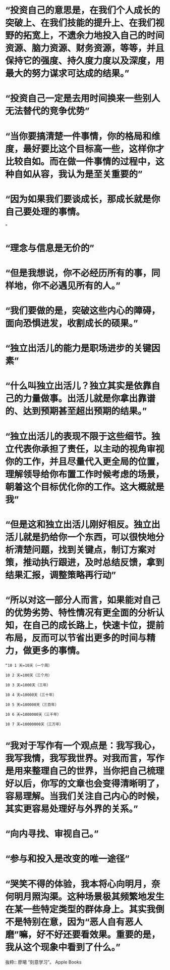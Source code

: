 # “投资自己的意思是，在我们个人成长的突破上、在我们技能的提升上、在我们视野的拓宽上，不遗余力地投入自己的时间资源、脑力资源、财务资源，等等，并且保持它的强度、持久度力度以及深度，用最大的努力谋求可达成的结果。”

# “投资自己一定是去用时间换来一些别人无法替代的竞争优势”

# “当你要搞清楚一件事情，你的格局和维度，最好要比这个目标高一些，这样你才比较自如。而在做一件事情的过程中，这种自如从容，我认为是至关重要的”

# “因为如果我们要谈成长，那成长就是你自己要处理的事情。

”

# “理念与信息是无价的”

# “但是我想说，你不必经历所有的事，同样地，你不必遇见所有的人。”

# “我们要做的是，突破这些内心的障碍，面向恐惧进发，收割成长的硕果。”

# “独立出活儿的能力是职场进步的关键因素”

# “什么叫独立出活儿？独立其实是依靠自己的力量做事。出活儿就是你拿出靠谱的、达到预期甚至超出预期的结果。”

# “独立出活儿的表现不限于这些细节。独立代表你承担了责任，以主动的视角审视你的工作，并且尽量代入更全局的位置，理解领导给你布置工作时候考虑的场景，朝着这个目标优化你的工作。这大概就是我”

# “但是这和独立出活儿刚好相反。独立出活儿就是扔给你一个东西，可以很快地分析清楚问题，找到关键点，制订方案对策，推动执行跟进，及时总结反馈，拿到结果汇报，调整策略再行动”

# “所以对这一部分人而言，如果能对自己的优势劣势、特性情况有更全面的分析认知，在自己的成长路上，快速卡位，提前布局，反而可以节省出更多的时间与精力，做更多的事情。

```
“10 1 天=10天（一个周）

10 2 天=100天（三个月）

10 3 天=1000天（三年）

10 4 天=10000天（三十年）

10 5 天=100000天（三百年）

10 6 天=1000000天（三千年）

10 7 天=10000000天（三万年）

```

# “我对于写作有一个观点是：我写我心，我写我情，我写我世界。对我而言，写作是用来整理自己的世界，当你把自己梳理好以后，你写的文章也会变得清晰明了，容易理解。当我们关注自己内心的时候，其实更容易处理好与外界的关系。”

# “向内寻找、审视自己。”

# “参与和投入是改变的唯一途径”

# “哭笑不得的体验，我本将心向明月，奈何明月照沟渠。这种场景极其频繁地发生在某一些特定类型的群体身上。其实我倒不是特别在意，因为“恶人自有恶人磨”嘛，好不好还要看效果。重要的是，我从这个现象中看到了什么。”

抜粋:: 廖珺  “刻意学习”。 Apple Books  
